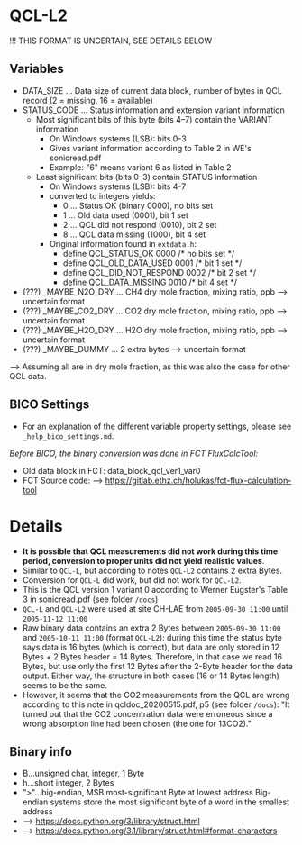 # QCL-L2

!!! THIS FORMAT IS UNCERTAIN, SEE DETAILS BELOW

## Variables

- DATA_SIZE ... Data size of current data block, number of bytes in QCL record
  (2 = missing, 16 = available)
- STATUS_CODE ... Status information and extension variant information
    - Most significant bits of this byte (bits 4–7) contain the VARIANT information
        - On Windows systems (LSB): bits 0-3
        - Gives variant information according to Table 2 in WE's sonicread.pdf
        - Example: "6" means variant 6 as listed in Table 2
    - Least significant bits (bits 0–3) contain STATUS information
        - On Windows systems (LSB): bits 4-7
        - converted to integers yields:
            - 0 ... Status OK (binary 0000), no bits set
            - 1 ... Old data used (0001), bit 1 set
            - 2 ... QCL did not respond (0010), bit 2 set
            - 8 ... QCL data missing (1000), bit 4 set
        - Original information found in ```extdata.h```:
            - define QCL_STATUS_OK 0000 /* no bits set    */
            - define QCL_OLD_DATA_USED 0001 /* bit 1 set    */
            - define QCL_DID_NOT_RESPOND 0002 /* bit 2 set    */
            - define QCL_DATA_MISSING 0010 /* bit 4 set    */
- (???) _MAYBE_N2O_DRY ... CH4 dry mole fraction, mixing ratio, ppb --> uncertain format
- (???) _MAYBE_CO2_DRY ... CO2 dry mole fraction, mixing ratio, ppb --> uncertain format
- (???) _MAYBE_H2O_DRY ... H2O dry mole fraction, mixing ratio, ppb --> uncertain format
- (???) _MAYBE_DUMMY ... 2 extra bytes --> uncertain format

--> Assuming all are in dry mole fraction, as this was also the case for other QCL data.

## BICO Settings

- For an explanation of the different variable property settings, please see ```_help_bico_settings.md```.

*Before BICO, the binary conversion was done in FCT FluxCalcTool:*

- Old data block in FCT: data_block_qcl_ver1_var0
- FCT Source code: --> https://gitlab.ethz.ch/holukas/fct-flux-calculation-tool

# Details

- **It is possible that QCL measurements did not work during this time period, conversion to
  proper units did not yield realistic values**.
- Similar to `QCL-L`, but according to notes `QCL-L2` contains 2 extra Bytes.
- Conversion for `QCL-L` did work, but did not work for `QCL-L2`.
- This is the QCL version 1 variant 0 according to Werner Eugster's Table 3 in sonicread.pdf (see folder `/docs`)
- `QCL-L` and `QCL-L2` were used at site CH-LAE from `2005-09-30 11:00` until `2005-11-12 11:00`
- Raw binary data contains an extra 2 Bytes between `2005-09-30 11:00` and `2005-10-11 11:00` (format `QCL-L2`):
  during this time the status byte says data is 16 bytes (which is correct), but data are only stored
  in 12 Bytes + 2 Bytes header = 14 Bytes. Therefore, in that case we read 16 Bytes, but use only
  the first 12 Bytes after the 2-Byte header for the data output.
  Either way, the structure in both cases (16 or 14 Bytes length) seems to be the same.
- However, it seems that the CO2 measurements from the QCL are wrong according to this note in qcldoc_20200515.pdf, p5
  (see folder `/docs`): "It turned out that the CO2 concentration data were erroneous since a wrong absorption
  line had been chosen (the one for 13CO2)."

## Binary info

- B...unsigned char, integer, 1 Byte
- h...short integer, 2 Bytes
- ">"...big-endian, MSB most-significant Byte at lowest address
  Big-endian systems store the most significant byte of a word in the smallest address
- --> https://docs.python.org/3/library/struct.html
- --> https://docs.python.org/3.1/library/struct.html#format-characters